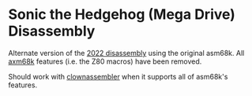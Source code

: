 Sonic the Hedgehog (Mega Drive) Disassembly
===========================================

Alternate version of the [2022 disassembly](https://github.com/cvghivebrain/s1disasm) using the original asm68k. All [axm68k](https://github.com/cvghivebrain/axm68k) features (i.e. the Z80 macros) have been removed.

Should work with [clownassembler](https://github.com/Clownacy/clownassembler) when it supports all of asm68k's features.